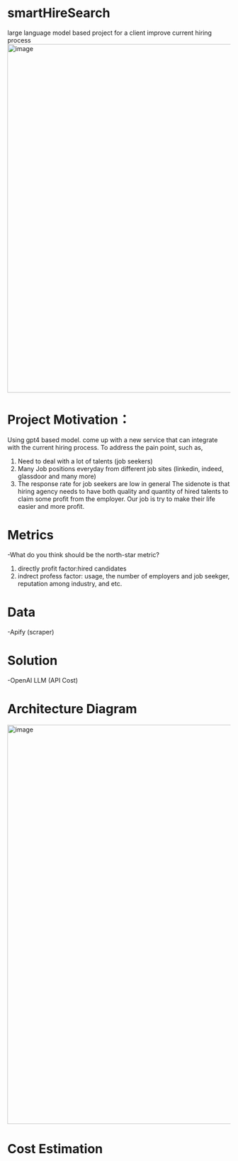 # smartHireSearch
large language model based project for a client improve current hiring process
<img width="786" alt="image" src="https://github.com/fjing1/smartHireSearch/assets/32583955/d8f577aa-1408-46b1-ba26-df9909dbc6d9">


# Project Motivation：
Using gpt4 based model. come up with a new service that can integrate with the current hiring process. To address the pain point, such as, 
1. Need to deal with a lot of talents (job seekers)
2. Many Job positions everyday from different job sites (linkedin, indeed, glassdoor and many more)
3. The response rate for job seekers are low in general
The sidenote is that hiring agency needs to have both quality and quantity of hired talents to claim some profit from the employer. Our job is try to make their life easier and more profit.

# Metrics
-What do you think should be the north-star metric?

1. directly profit factor:hired candidates
2. indrect profess factor: usage, the number of employers and job seekger, reputation among industry, and etc.

# Data
-Apify (scraper)
# Solution
-OpenAI LLM (API Cost)
# Architecture Diagram
<img width="900" alt="image" src="https://github.com/fjing1/smartHireSearch/assets/32583955/553fa4b6-baea-4a7e-be9c-af80fca7d041">

# Cost Estimation




